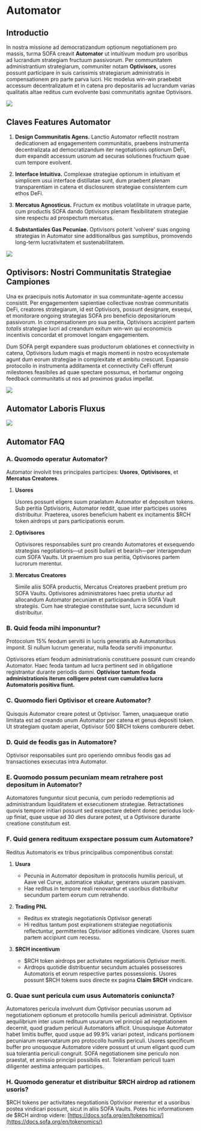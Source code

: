 # Automator

## Introductio

In nostra missione ad democratizandum optionum negotiationem pro massis, turma SOFA creavit **Automator** ut intuitivum modum pro usoribus ad lucrandum strategiam fructuum passivorum. Per communitatem administrantium strategiarum, communiter notam **Optivisors,** usores possunt participare in suis carissimis strategiarum administratis in compensationem pro parte parva lucri. Hic modelus win-win praebebit accessum decentralizatum et in catena pro depositariis ad lucrandum varias qualitatis altae reditus cum evolvente basi communitatis agnitae Optivisors.

![](../../static/WpN2bQGaOoLbV5xAyAtuLyhXsWe.png)


## Claves Features Automator

1. **Design Communitatis Agens.**  Lanctio Automator reflectit nostram dedicationem ad engagementem communitatis, praebens instrumenta decentralizata ad democratizandum iter negotiationis optionum DeFi, dum expandit accessum usorum ad securas solutiones fructuum quae cum tempore evolvent.

2. **Interface Intuitiva.**  Complexae strategiae optionum in intuitivam et simplicem usui interface distillatae sunt, dum praebent plenam transparentiam in catena et disclosurem strategiae consistentem cum ethos DeFi.

3. **Mercatus Agnosticus.**  Fructum ex motibus volatilitate in utraque parte, cum productis SOFA dando Optivisors plenam flexibilitatem strategiae sine respectu ad prospectum mercatus.

4. **Substantiales Gas Pecuniae.**  Optivisors poterit 'volvere' suas ongoing strategias in Automator sine additionalibus gas sumptibus, promovendo long-term lucrativitatem et sustenabilitatem.

![](../../static/WhuobjfZ6oJLI7xIJxduEgXGsHe.png)


## Optivisors: Nostri Communitatis Strategiae Campiones

Una ex praecipuis notis Automator in sua communitate-agente accessu consistit. Per engagementem sapientiae collectivae nostrae communitatis DeFi, creatores strategiarum, id est Optivisors, possunt designare, exsequi, et monitorare ongoing strategias SOFA pro beneficio depositariorum passivorum. In compensationem pro sua peritia, Optivisors accipient partem _totalis_ strategiae lucri ad creandum exitum win-win qui economicis incentivis concordat et promovet longam engagementem.

Dum SOFA pergit expandere suas productorum oblationes et connectivity in catena, Optivisors ludum magis et magis momenti in nostro ecosystemate agunt dum eorum strategiae in complexitate et ambitu crescunt. Expansio protocollo in instrumenta additamenta et connectivity CeFi offerunt milestones feasibiles ad quae spectare possumus, et hortamur ongoing feedback communitatis ut nos ad proximos gradus impellat.

![](../../static/FaqsbCCa5oihmhx6SXFuuJfds7b.png)


## Automator Laboris Fluxus

![](../../static/automator_workflow.png)


## Automator FAQ

### A. Quomodo operatur Automator?

Automator involvit tres principales participes: **Usores**, **Optivisores**, et **Mercatus Creatores**.

1. **Usores**

   Usores possunt eligere suum praelatum Automator et depositum tokens. Sub peritia Optivisoris, Automator reddit, quae inter participes usores distribuitur. Praeterea, usores beneficium habent ex incitamentis $RCH token airdrops ut pars participationis eorum.

2. **Optivisores**

   Optivisores responsabiles sunt pro creando Automatores et exsequendo strategias negotiationis—ut positi bullarii et bearish—per interagendum cum SOFA Vaults. Ut praemium pro sua peritia, Optivisores partem lucrorum merentur.

3. **Mercatus Creatores**

   Simile aliis SOFA productis, Mercatus Creatores praebent pretium pro SOFA Vaults. Optivisores administratores haec pretia utuntur ad allocandum Automator pecuniam et participandum in SOFA Vault strategiis. Cum hae strategiae constitutae sunt, lucra secundum id distribuitur.

### B. Quid feoda mihi imponuntur?

Protocolum 15% feodum servitii in lucris generatis ab Automatoribus imponit. Si nullum lucrum generatur, nulla feoda servitii imponuntur.

Optivisores etiam feodum administrationis constituere possunt cum creando Automator. Haec feoda tantum ad lucra pertinent sed in obligatione registrantur durante periodis damni. **Optivisor tantum feoda administrationis iterum colligere potest cum cumulativa lucra Automatoris positiva fiunt.**

### C. Quomodo fieri Optivisor et creare Automator?

Quisquis Automator creare potest ut Optivisor. Tamen, unaquaeque oratio limitata est ad creando unum Automator per catena et genus depositi token. Ut strategiam quotam aperiat, Optivisor 500 $RCH tokens comburere debet.

### D. Quid de feodis gas in Automatore?

Optivisor responsabiles sunt pro operiendo omnibus feodis gas ad transactiones exsecutas intra Automator.

### E. Quomodo possum pecuniam meam retrahere post depositum in Automator?

Automatores funguntur sicut pecunia, cum periodo redemptionis ad administrandum liquiditatem et exsecutionem strategiae. Retractationes quovis tempore initiari possunt sed exspectare debent donec periodus lock-up finiat, quae usque ad 30 dies durare potest, ut a Optivisore durante creatione constitutum est.

### F. Quid genera redituum exspectare possum cum Automatore?

Reditus Automatoris ex tribus principalibus componentibus constat:

1. **Usura**

   - Pecunia in Automator depositum in protocolis humilis periculi, ut Aave vel Curve, automatice stakatur, generans usuram passivam.
   - Hae reditus in tempore reali renovantur et usoribus distribuitur secundum partem eorum cum retrahendo.

2. **Trading PNL**

   - Reditus ex strategis negotiationis Optivisor generati
   - Hi reditus tantum post expirationem strategiae negotiationis reflectuntur, permittentes Optivisor aditiones vindicare. Usores suam partem accipiunt cum recessu.

3. **$RCH incentivum**

   - $RCH token airdrops per activitates negotiationis Optivisor meriti.
   - Airdrops quotidie distribuentur secundum actuales possessores Automatoris et eorum respective partes possessionis. Usores possunt $RCH tokens suos directe ex pagina **Claim $RCH** vindicare.

### G. Quae sunt pericula cum usus Automatoris coniuncta?

Automatores pericula involvunt dum Optivisor pecunias usorum ad negotiationem optionum et protocollo humilis periculi administrat. Optivisor aequilibrium inter usum redituum usurarum vel principii ad negotiationem decernit, quod gradum periculi Automatoris afficit. Unusquisque Automator habet limitis buffer, quod usque ad 99.9% variari potest, indicans portionem pecuniarum reservatarum pro protocollo humilis periculi. Usores specificum buffer pro unoquoque Automatore videre possunt ut unum eligant quod cum sua tolerantia periculi congruit. SOFA negotiationem sine periculo non praestat, et amissio principii possibilis est. Tolerantiam periculi tuam diligenter aestima antequam participes.

### H. Quomodo generatur et distribuitur $RCH airdrop ad rationem usoris?

$RCH tokens per activitates negotiationis Optivisor merentur et a usoribus postea vindicari possunt, sicut in aliis SOFA Vaults. Potes hic informationem de $RCH airdrop videre: [https://docs.sofa.org/en/tokenomics/](https://docs.sofa.org/en/tokenomics/)